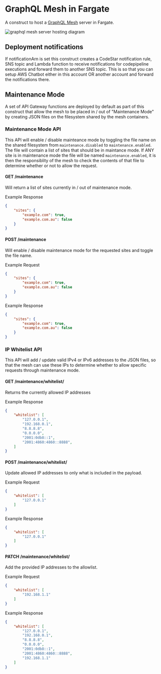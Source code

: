 # GraphQL Mesh in Fargate
A construct to host a [GraphQL Mesh](https://the-guild.dev/graphql/mesh) server in Fargate. 

![graphql mesh server hosting diagram](docs/graphql_mesh_server_hosting.png)

## Deployment notifications
If notificationArn is set this construct creates a CodeStar notification rule, SNS topic and Lambda function to receive notifications for codepipeline executions and forward them to another SNS topic. This is so that you can setup AWS Chatbot either in this account OR another account and forward the notifications there. 

## Maintenance Mode
A set of API Gateway functions are deployed by default as part of this construct that allow the mesh to be placed in / out of "Maintenance Mode" by creating JSON files on the filesystem shared by the mesh containers. 

### Maintenance Mode API
This API will enable / disable mainteance mode by toggling the file name on the shared filesystem from `maintenance.disabled` to `maintenance.enabled`. The file will contain a list of sites that should be in maintance mode. If ANY site is in maintenance mode the file will be named `maintenance.enabled`, it is then the responsiblity of the mesh to check the contents of that file to determine whether or not to allow the request.

#### GET /maintenance
Will return a list of sites currently in / out of maintenance mode.

Example Response
```json
{
    "sites": {
        "example.com": true,
        "example.com.au": false
    }
}
```

#### POST /maintenance 
Will enable / disable maintenance mode for the requested sites and toggle the file name.

Example Request
```json
{
    "sites": {
        "example.com": true,
        "example.com.au": false
    }
}
```

Example Response
```json
{
    "sites": {
        "example.com": true,
        "example.com.au": false
    }
}
```

### IP Whitelist API
This API will add / update valid IPv4 or IPv6 addresses to the JSON files, so that the mesh can use these IPs to determine whether to allow specific requests through maintenance mode.

#### GET /maintenance/whitelist/
Returns the currently allowed IP addresses

Example Response
```json
{
    "whitelist": [
        "127.0.0.1",
        "192.168.0.1",
        "8.8.8.8",
        "0.0.0.0",
        "2001:0db8::1",
        "2001:4860:4860::8888",
    ]
}
```

#### POST /maintenance/whitelist/
Update allowed IP addresses to only what is included in the payload.

Example Request
```json
{
    "whitelist": [
        "127.0.0.1"
    ]
}
```

Example Response 
```json
{
    "whitelist": [
        "127.0.0.1"
    ]
}
```

#### PATCH /maintenance/whitelist/
Add the provided IP addresses to the allowlist.

Example Request
```json
{
    "whitelist": [
        "192.168.1.1"
    ]
}
```

Example Response
```json
{
    "whitelist": [
        "127.0.0.1",
        "192.168.0.1",
        "8.8.8.8",
        "0.0.0.0",
        "2001:0db8::1",
        "2001:4860:4860::8888",
        "192.168.1.1"
    ]
}
```